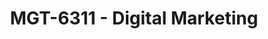 ---
layout: course
title: MGT-6311 - Digital Marketing
aliases: 
course_id: MGT-6311
permalink: /MGT-6311/
avg_difficulty: 1.32
avg_rating: 4.38
avg_workload: 3.31
---